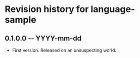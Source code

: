 # Revision history for language-sample

## 0.1.0.0 -- YYYY-mm-dd

* First version. Released on an unsuspecting world.
